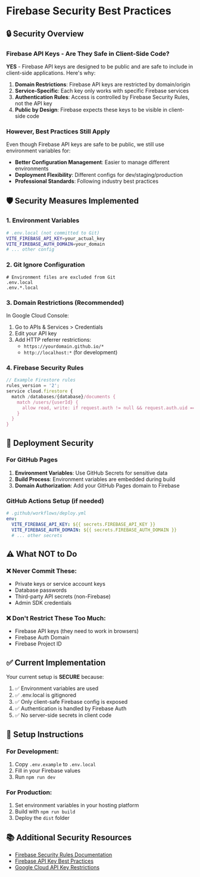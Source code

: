 # Firebase Security Best Practices

## 🔒 Security Overview

### Firebase API Keys - Are They Safe in Client-Side Code?

**YES** - Firebase API keys are designed to be public and are safe to include in client-side applications. Here's why:

1. **Domain Restrictions**: Firebase API keys are restricted by domain/origin
2. **Service-Specific**: Each key only works with specific Firebase services
3. **Authentication Rules**: Access is controlled by Firebase Security Rules, not the API key
4. **Public by Design**: Firebase expects these keys to be visible in client-side code

### However, Best Practices Still Apply

Even though Firebase API keys are safe to be public, we still use environment variables for:
- **Better Configuration Management**: Easier to manage different environments
- **Deployment Flexibility**: Different configs for dev/staging/production
- **Professional Standards**: Following industry best practices

## 🛡️ Security Measures Implemented

### 1. Environment Variables
```bash
# .env.local (not committed to Git)
VITE_FIREBASE_API_KEY=your_actual_key
VITE_FIREBASE_AUTH_DOMAIN=your_domain
# ... other config
```

### 2. Git Ignore Configuration
```gitignore
# Environment files are excluded from Git
.env.local
.env.*.local
```

### 3. Domain Restrictions (Recommended)
In Google Cloud Console:
1. Go to APIs & Services > Credentials
2. Edit your API key
3. Add HTTP referrer restrictions:
   - `https://yourdomain.github.io/*`
   - `http://localhost:*` (for development)

### 4. Firebase Security Rules
```javascript
// Example Firestore rules
rules_version = '2';
service cloud.firestore {
  match /databases/{database}/documents {
    match /users/{userId} {
      allow read, write: if request.auth != null && request.auth.uid == userId;
    }
  }
}
```

## 🚀 Deployment Security

### For GitHub Pages
1. **Environment Variables**: Use GitHub Secrets for sensitive data
2. **Build Process**: Environment variables are embedded during build
3. **Domain Authorization**: Add your GitHub Pages domain to Firebase

### GitHub Actions Setup (if needed)
```yaml
# .github/workflows/deploy.yml
env:
  VITE_FIREBASE_API_KEY: ${{ secrets.FIREBASE_API_KEY }}
  VITE_FIREBASE_AUTH_DOMAIN: ${{ secrets.FIREBASE_AUTH_DOMAIN }}
  # ... other secrets
```

## ⚠️ What NOT to Do

### ❌ Never Commit These:
- Private keys or service account keys
- Database passwords
- Third-party API secrets (non-Firebase)
- Admin SDK credentials

### ❌ Don't Restrict These Too Much:
- Firebase API keys (they need to work in browsers)
- Firebase Auth Domain
- Firebase Project ID

## ✅ Current Implementation

Your current setup is **SECURE** because:

1. ✅ Environment variables are used
2. ✅ .env.local is gitignored
3. ✅ Only client-safe Firebase config is exposed
4. ✅ Authentication is handled by Firebase Auth
5. ✅ No server-side secrets in client code

## 🔧 Setup Instructions

### For Development:
1. Copy `.env.example` to `.env.local`
2. Fill in your Firebase values
3. Run `npm run dev`

### For Production:
1. Set environment variables in your hosting platform
2. Build with `npm run build`
3. Deploy the `dist` folder

## 📚 Additional Security Resources

- [Firebase Security Rules Documentation](https://firebase.google.com/docs/rules)
- [Firebase API Key Best Practices](https://firebase.google.com/docs/projects/api-keys)
- [Google Cloud API Key Restrictions](https://cloud.google.com/docs/authentication/api-keys)